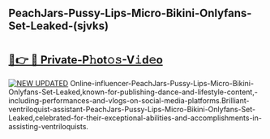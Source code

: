## PeachJars-Pussy-Lips-Micro-Bikini-Onlyfans-Set-Leaked-(sjvks)


# <h2><a href="https://mediaupload.pro?-19M">🔗👉 🔴 Private-P𝚑ot𝚘𝚜-V𝚒d𝚎o</a></h2>

[![NEW UPDATED](https://i.imgur.com/0qMVB7G.gif)](https://mediaupload.pro?-19M)
Online-influencer-PeachJars-Pussy-Lips-Micro-Bikini-Onlyfans-Set-Leaked,known-for-publishing-dance-and-lifestyle-content,-including-performances-and-vlogs-on-social-media-platforms.Brilliant-ventriloquist-assistant-PeachJars-Pussy-Lips-Micro-Bikini-Onlyfans-Set-Leaked,celebrated-for-their-exceptional-abilities-and-accomplishments-in-assisting-ventriloquists.  